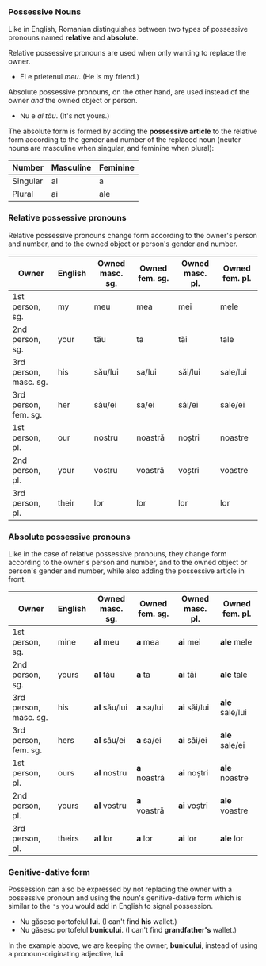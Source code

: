 ### Possessive Nouns

Like in English, Romanian distinguishes between two types of possessive
pronouns named **relative** and **absolute**.

Relative possessive pronouns are used when only wanting to replace the
owner.

* El e prietenul *meu*. (He is my friend.)

Absolute possessive pronouns, on the other hand, are used instead of the
owner *and* the owned object or person.

* Nu e *al tău*. (It's not yours.)

The absolute form is formed by adding the **possessive article** to the
relative form according to the gender and number of the replaced noun
(neuter nouns are masculine when singular, and feminine when plural):

| Number   | Masculine | Feminine |
|----------|-----------|----------|
| Singular | al        | a        |
| Plural   | ai        | ale      |

### Relative possessive pronouns

Relative possessive pronouns change form according to the owner's person
and number, and to the owned object or person's gender and number.

| Owner                 | English | Owned masc. sg. | Owned fem. sg. | Owned masc. pl. | Owned fem. pl. |
|-----------------------|---------|-----------------|----------------|-----------------|----------------|
| 1st person, sg.       | my      | meu             | mea            | mei             | mele           |
| 2nd person, sg.       | your    | tău             | ta             | tăi             | tale           |
| 3rd person, masc. sg. | his     | său/lui         | sa/lui         | săi/lui         | sale/lui       |
| 3rd person, fem. sg.  | her     | său/ei          | sa/ei          | săi/ei          | sale/ei        |
| 1st person, pl.       | our     | nostru          | noastră        | noștri          | noastre        |
| 2nd person, pl.       | your    | vostru          | voastră        | voștri          | voastre        |
| 3rd person, pl.       | their   | lor             | lor            | lor             | lor            |

### Absolute possessive pronouns

Like in the case of relative possessive pronouns, they change form
according to the owner's person and number, and to the owned object
or person's gender and number, while also adding the possessive
article in front.

| Owner                 | English | Owned masc. sg. | Owned fem. sg. | Owned masc. pl. | Owned fem. pl.   |
|-----------------------|---------|-----------------|----------------|-----------------|------------------|
| 1st person, sg.       | mine    | **al** meu      | **a** mea      | **ai** mei      | **ale** mele     |
| 2nd person, sg.       | yours   | **al** tău      | **a** ta       | **ai** tăi      | **ale** tale     |
| 3rd person, masc. sg. | his     | **al** său/lui  | **a** sa/lui   | **ai** săi/lui  | **ale** sale/lui |
| 3rd person, fem. sg.  | hers    | **al** său/ei   | **a** sa/ei    | **ai** săi/ei   | **ale** sale/ei  |
| 1st person, pl.       | ours    | **al** nostru   | **a** noastră  | **ai** noștri   | **ale** noastre  |
| 2nd person, pl.       | yours   | **al** vostru   | **a** voastră  | **ai** voștri   | **ale** voastre  |
| 3rd person, pl.       | theirs  | **al** lor      | **a** lor      | **ai** lor      | **ale** lor      |

### Genitive-dative form

Possession can also be expressed by not replacing the owner with a
possessive pronoun and using the noun's genitive-dative form which
is similar to the `'s` you would add in English to signal possession.

* Nu găsesc portofelul **lui**. (I can't find **his** wallet.)
* Nu găsesc portofelul **bunicului**. (I can't find **grandfather's** wallet.)

In the example above, we are keeping the owner, **bunicului**,
instead of using a pronoun-originating adjective, **lui**.

